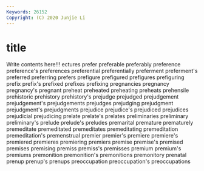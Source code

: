 ```yaml
---
Keywords: 26152
Copyright: (C) 2020 Junjie Li
---
```


# title

Write contents here!!!
ectures 
prefer 
preferable 
preferably 
preference 
preference's 
preferences 
preferential 
preferentially
preferment 
preferment's 
preferred 
preferring 
prefers 
prefigure 
prefigured 
prefigures 
prefiguring 
prefix
prefix's 
prefixed 
prefixes 
prefixing 
pregnancies 
pregnancy 
pregnancy's 
pregnant 
preheat 
preheated
preheating 
preheats 
prehensile 
prehistoric 
prehistory 
prehistory's 
prejudge 
prejudged 
prejudgement 
prejudgement's
prejudgements 
prejudges 
prejudging 
prejudgment 
prejudgment's 
prejudgments 
prejudice 
prejudice's 
prejudiced 
prejudices
prejudicial 
prejudicing 
prelate 
prelate's 
prelates 
preliminaries 
preliminary 
preliminary's 
prelude 
prelude's
preludes 
premarital 
premature 
prematurely 
premeditate 
premeditated 
premeditates 
premeditating 
premeditation 
premeditation's
premenstrual 
premier 
premier's 
premiere 
premiere's 
premiered 
premieres 
premiering 
premiers 
premise
premise's 
premised 
premises 
premising 
premiss 
premiss's 
premisses 
premium 
premium's 
premiums
premonition 
premonition's 
premonitions 
premonitory 
prenatal 
prenup 
prenup's 
prenups 
preoccupation 
preoccupation's
preoccupations 
